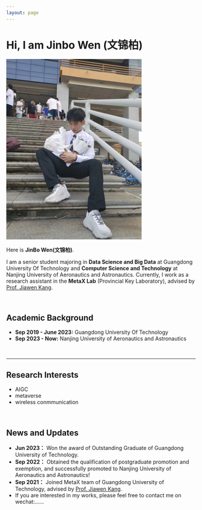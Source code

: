 ```yaml
---
layout: page
---
```



# Hi, I am Jinbo Wen (文锦柏)

<img src="./images/wenjinbo.jpg" class="floatpic" width="360" height="480">

<br>

Here is **JinBo Wen(文锦柏)**.

I am a senior student majoring in **Data Science and Big Data** at Guangdong University Of Technology and **Computer Science and Technology** at  Nanjing University of Aeronautics and Astronautics. Currently, I work as a research assistant in the **MetaX Lab** (Provincial Key Laboratory), advised by [Prof. Jiawen Kang](https://teacher.gdut.edu.cn/kangjiawen/zh_CN/index.htm). 


<br>

## Academic Background

- **Sep 2019 - June 2023:** Guangdong University Of Technology
- **Sep 2023 - Now:** Nanjing University of Aeronautics and Astronautics  
    
<br>

---
## Research Interests
- AIGC  
- metaverse
- wireless conmmunication

<br>



## News and Updates

- **Jun 2023：** Won the award of Outstanding Graduate of Guangdong University of Technology.
- **Sep 2022：** Obtained the qualification of postgraduate promotion and exemption, and successfully promoted to Nanjing University of Aeronautics and Astronautics!
- **Sep 2021：** Joined MetaX team of Guangdong University of Technology, advised by [Prof. Jiawen Kang](https://teacher.gdut.edu.cn/kangjiawen/zh_CN/index.htm).
- If you are interested in my works, please feel free to contact me on wechat:......
